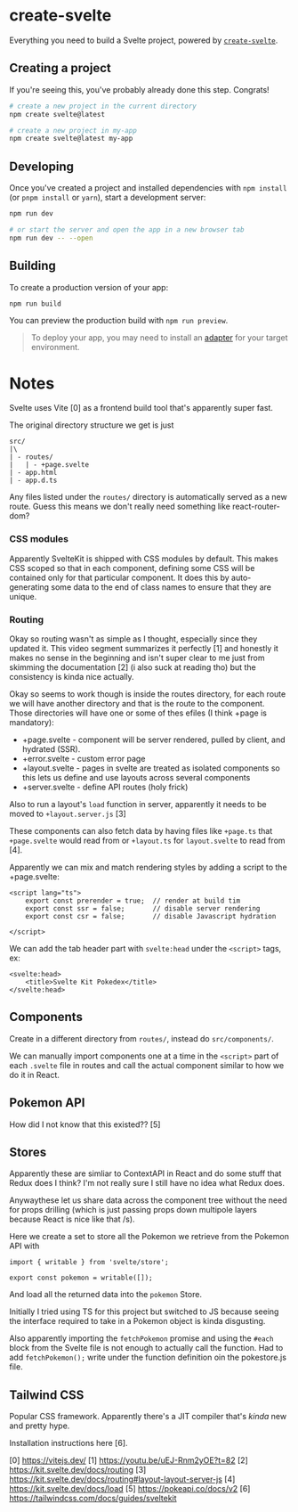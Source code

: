 # create-svelte

Everything you need to build a Svelte project, powered by [`create-svelte`](https://github.com/sveltejs/kit/tree/master/packages/create-svelte).

## Creating a project

If you're seeing this, you've probably already done this step. Congrats!

```bash
# create a new project in the current directory
npm create svelte@latest

# create a new project in my-app
npm create svelte@latest my-app
```

## Developing

Once you've created a project and installed dependencies with `npm install` (or `pnpm install` or `yarn`), start a development server:

```bash
npm run dev

# or start the server and open the app in a new browser tab
npm run dev -- --open
```

## Building

To create a production version of your app:

```bash
npm run build
```

You can preview the production build with `npm run preview`.

> To deploy your app, you may need to install an [adapter](https://kit.svelte.dev/docs/adapters) for your target environment.

# Notes
Svelte uses Vite [0] as a frontend build tool that's apparently super fast.

The original directory structure we get is just
```
src/
|\
| - routes/
|   | - +page.svelte
| - app.html
| - app.d.ts
```

Any files listed under the `routes/` directory is automatically served as a new route. Guess this means we don't really need something like react-router-dom?

### CSS modules
Apparently SvelteKit is shipped with CSS modules by default. This makes CSS scoped
so that in each component, defining some CSS will be contained only for that particular 
component. It does this by auto-generating some data to the end of class names to ensure
that they are unique.

### Routing
Okay so routing wasn't as simple as I thought, especially since they updated it. This 
video segment summarizes it perfectly [1] and honestly it makes no sense in the beginning
and isn't super clear to me just from skimming the documentation [2] (i also suck at reading tho)
but the consistency is kinda nice actually.

Okay so seems to work though is inside the routes directory, for each route we will have
another directory and that is the route to the component. Those directories will have
one or some of thes efiles (I think +page is mandatory):
- +page.svelte - component will be server rendered, pulled by client, and hydrated (SSR).
- +error.svelte - custom error page 
- +layout.svelte - pages in svelte are treated as isolated components so this lets us define and use layouts across several components
- +server.svelte - define API routes (holy frick)

Also to run a layout's `load` function in server, apparently it needs to be moved to
`+layout.server.js` [3]

These components can also fetch data by having files like `+page.ts` that `+page.svelte` would read from or `+layout.ts` for `layout.svelte` to read from [4].

Apparently we can mix and match rendering styles by adding a script to the +page.svelte:
```
<script lang="ts">
    export const prerender = true;  // render at build tim
    export const ssr = false;       // disable server rendering
    export const csr = false;       // disable Javascript hydration

</script>
```

We can add the tab header part with `svelte:head` under the `<script>` tags, ex:
```
<svelte:head>
    <title>Svelte Kit Pokedex</title>
</svelte:head>
```

## Components
Create in a different directory from `routes/`, instead do `src/components/`.

We can manually import components one at a time in the `<script>` part of each `.svelte`
file in routes and call the actual component similar to how we do it in React.

## Pokemon API
How did I not know that this existed?? [5]

## Stores
Apparently these are simliar to ContextAPI in React and do some stuff that Redux does I 
think? I'm not really sure I still have no idea what Redux does.

Anywaythese let us share data across the component tree without the need for props drilling
(which is just passing props down multipole layers because React is nice like that /s).

Here we create a set to store all the Pokemon we retrieve from the Pokemon API with
```
import { writable } from 'svelte/store';

export const pokemon = writable([]);
```

And load all the returned data into the `pokemon` Store.

Initially I tried using TS for this project but switched to JS because seeing the interface
required to take in a Pokemon object is kinda disgusting.

Also apparently importing the `fetchPokemon` promise and using the `#each` block from the
Svelte file is not enough to actually call the function. Had to add `fetchPokemon();` write
under the function definition oin the pokestore.js file.

## Tailwind CSS
Popular CSS framework. Apparently there's a JIT compiler that's *kinda* new and pretty 
hype.

Installation instructions here [6].

[0] https://vitejs.dev/
[1] https://youtu.be/uEJ-Rnm2yOE?t=82
[2] https://kit.svelte.dev/docs/routing
[3] https://kit.svelte.dev/docs/routing#layout-layout-server-js
[4] https://kit.svelte.dev/docs/load
[5] https://pokeapi.co/docs/v2
[6] https://tailwindcss.com/docs/guides/sveltekit
